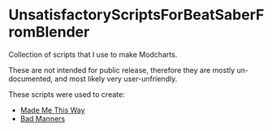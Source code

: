 # UnsatisfactoryScriptsForBeatSaberFromBlender

Collection of scripts that I use to make Modcharts.

These are not intended for public release, therefore they are mostly un-documented, and
most likely very user-unfriendly.

These scripts were used to create:
* [Made Me This Way](https://beatsaver.com/maps/206c7)
* [Bad Manners](https://beatsaver.com/maps/21bf4)
